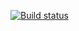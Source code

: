 [![Build status](https://ci.appveyor.com/api/projects/status/ci3u0abehl1en824?svg=true)](https://ci.appveyor.com/project/ktonyi/aqaselenium)
